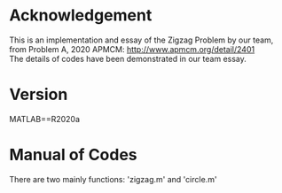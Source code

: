 # Acknowledgement
This is an implementation and essay of the Zigzag Problem by our team, from Problem A, 2020 APMCM: http://www.apmcm.org/detail/2401 \
The details of codes have been demonstrated in our team essay.
# Version
MATLAB==R2020a
# Manual of Codes
There are two mainly functions: 'zigzag.m' and 'circle.m'
